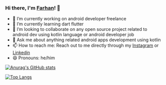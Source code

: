 ### Hi there, I'm [Farhan](https://github.com/farhangultom-dev)! 👋

- 🔭 I’m currently working on android developer freelance
- 🌱 I’m currently learning dart flutter
- 👯 I’m looking to collaborate on any open source project related to android dev using kotlin language or android developer job
- 💬 Ask me about anything related android apps development using kotlin
- 📫 How to reach me: Reach out to me directly through my [Instagram](https://instagram.com/farhangultom) or  [Linkedin](https://www.linkedin.com/in/mfgultom/)
- 😄 Pronouns: he/him

[![Anurag's GitHub stats](https://github-readme-stats.vercel.app/api?username=farhangultom-dev)](https://github.com/anuraghazra/github-readme-stats)

[![Top Langs](https://github-readme-stats.vercel.app/api/top-langs/?username=farhangultom-dev&layout=compact)](https://github.com/anuraghazra/github-readme-stats)

